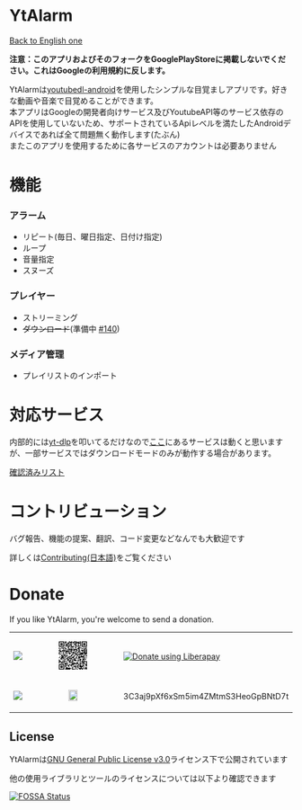 # YtAlarm

[Back to English one](../../README.md)

**注意：このアプリおよびそのフォークをGooglePlayStoreに掲載しないでください。これはGoogleの利用規約に反します。**

YtAlarmは[youtubedl-android](https://github.com/yausername/youtubedl-android)を使用したシンプルな目覚ましアプリです。好きな動画や音楽で目覚めることができます。  
本アプリはGoogleの開発者向けサービス及びYoutubeAPI等のサービス依存のAPIを使用していないため、サポートされているApiレベルを満たしたAndroidデバイスであれば全て問題無く動作します(たぶん)  
またこのアプリを使用するために各サービスのアカウントは必要ありません  

# 機能

### アラーム

- リピート(毎日、曜日指定、日付け指定)
- ループ
- 音量指定
- スヌーズ

### プレイヤー

- ストリーミング
- ~~ダウンロード~~(準備中 [#140](https://github.com/turtton/YtAlarm/issues/140))

### メディア管理

- プレイリストのインポート

# 対応サービス

内部的には[yt-dlp](https://github.com/yt-dlp/yt-dlp)を叩いてるだけなので[ここ](https://github.com/yt-dlp/yt-dlp/tree/master/yt_dlp/extractor)にあるサービスは動くと思いますが、一部サービスではダウンロードモードのみが動作する場合があります。

[確認済みリスト](../AVAILABLE_SERVICES.md)

# コントリビューション

バグ報告、機能の提案、翻訳、コード変更などなんでも大歓迎です

詳しくは[Contributing(日本語)](../contributing/CONTRIBUTING_ja.md)をご覧ください


# Donate

If you like YtAlarm, you're welcome to send a donation.

<table>
    <tr>
        <td><img src="https://liberapay.com/assets/liberapay/logo-v2_black-on-yellow.svg?etag=.yjV53S_Yb2wp7l1bfBotLA~~"></td>
        <td><p align="center"><a href="https://liberapay.com/turtton/donate"><img src="../qr/qr_liberapay.png" width="33%" height="33%"></a></p></td>
        <td><a href="https://liberapay.com/turtton/donate"><img alt="Donate using Liberapay" src="https://liberapay.com/assets/widgets/donate.svg" width="50%" height="50%"></a></td>
    </tr>
    <tr>
        <td><p align="center"><img src="https://bitcoin.org/img/icons/logotop.svg"></p></td>
        <td><p align="center"><img src="https://bitflyer.com/ex/qr?text=3C3aj9pXf6xSm5im4ZMtmS3HeoGpBNtD7t" width="33%" height="33%"></p></td>
        <td>3C3aj9pXf6xSm5im4ZMtmS3HeoGpBNtD7t  </td>
    </tr>
</table>



## License

YtAlarmは[GNU General Public License v3.0](https://github.com/turtton/YtAlarm/blob/HEAD/LICENSE)ライセンス下で公開されています

他の使用ライブラリとツールのライセンスについては以下より確認できます

[![FOSSA Status](https://app.fossa.com/api/projects/custom%2B34065%2Fgithub.com%2Fturtton%2FYtAlarm.svg?type=large)](https://app.fossa.com/projects/custom%2B34065%2Fgithub.com%2Fturtton%2FYtAlarm?ref=badge_large)

